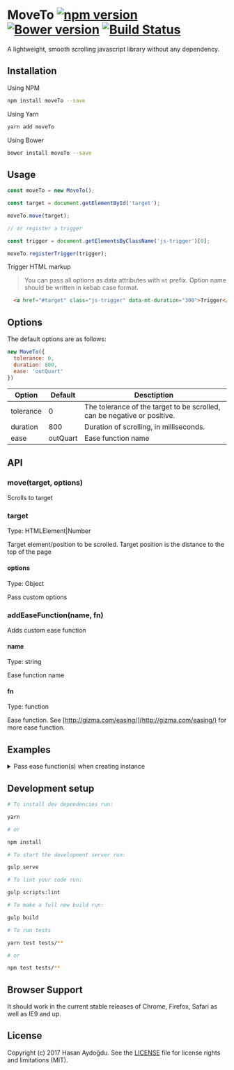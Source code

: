 # MoveTo [![npm version](https://badge.fury.io/js/moveto.svg)](https://badge.fury.io/js/moveto) [![Bower version](https://badge.fury.io/bo/moveTo.svg)](https://badge.fury.io/bo/moveTo) [![Build Status](https://travis-ci.org/hsnaydd/moveTo.svg?branch=master)](https://travis-ci.org/hsnaydd/moveTo.js)

A lightweight, smooth scrolling javascript library without any dependency.

## Installation

Using NPM

```sh
npm install moveTo --save
```

Using Yarn

```sh
yarn add moveTo
```

Using Bower

```sh
bower install moveTo --save
```

## Usage

```js
const moveTo = new MoveTo();

const target = document.getElementById('target');

moveTo.move(target);

// or register a trigger

const trigger = document.getElementsByClassName('js-trigger')[0];

moveTo.registerTrigger(trigger);

```

Trigger HTML markup

> You can pass all options as data attributes with `mt` prefix. Option name should be written in kebab case format.

```html
  <a href="#target" class="js-trigger" data-mt-duration="300">Trigger</a>
```

## Options

The default options are as follows:

```js
new MoveTo({
  tolerance: 0,
  duration: 800,
  ease: 'outQuart'
})
```

| Option    | Default  | Desctiption                                                              |
|-----------|----------|--------------------------------------------------------------------------|
| tolerance | 0        | The tolerance of the target to be scrolled, can be negative or positive. |
| duration  | 800      | Duration of scrolling, in milliseconds.                                  |
| ease      | outQuart | Ease function name                                                       |

## API

### move(target, options)

Scrolls to target

### target
Type: HTMLElement|Number

Target element/position to be scrolled. Target position is the distance to the top of the page

#### options
Type: Object

Pass custom options

### addEaseFunction(name, fn)

Adds custom ease function

#### name
Type: string

Ease function name

#### fn
Type: function

Ease function. See [http://gizma.com/easing/](http://gizma.com/easing/) for more ease function.

## Examples

<details>
  <summary>Pass ease function(s) when creating instance</summary>

  ```js
  document.addEventListener('DOMContentLoaded', function(){
    const easeFunctions = {
      inQuad: function (t, b, c, d) {
        t /= d;
        return c * t * t + b;
      },
      outQuad: function (t, b, c, d) {
        t /= d;
        return -c * t* (t - 2) + b;
      }
    }
    const moveTo = new MoveTo({
      duration: 1000,
      ease: 'inQuad'
    }, easeFunctions);
    const trigger = document.getElementsByClassName('js-trigger')[0];
    moveTo.registerTrigger(trigger);
  });
  ```

</details>

## Development setup

```sh
# To install dev dependencies run:

yarn

# or

npm install

# To start the development server run:

gulp serve

# To lint your code run:

gulp scripts:lint

# To make a full new build run:

gulp build

# To run tests

yarn test tests/**

# or

npm test tests/**
```

## Browser Support

It should work in the current stable releases of Chrome, Firefox, Safari as well as IE9 and up.

## License

Copyright (c) 2017 Hasan Aydoğdu. See the [LICENSE](/LICENSE) file for license rights and limitations (MIT).
